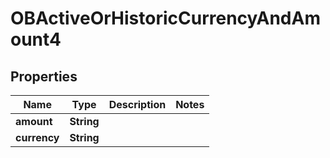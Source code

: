 
# OBActiveOrHistoricCurrencyAndAmount4

## Properties
Name | Type | Description | Notes
------------ | ------------- | ------------- | -------------
**amount** | **String** |  | 
**currency** | **String** |  | 




